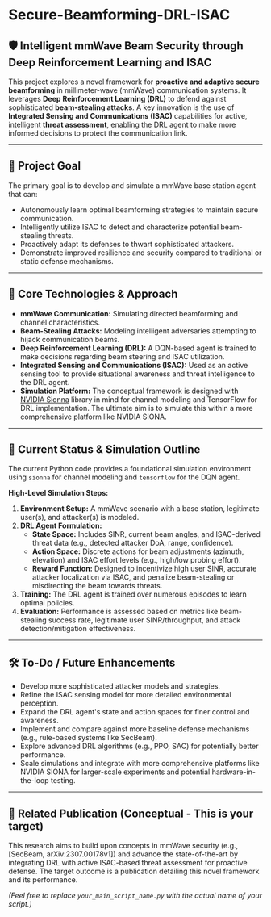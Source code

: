 # Secure-Beamforming-DRL-ISAC

## 🛡️ Intelligent mmWave Beam Security through Deep Reinforcement Learning and ISAC

This project explores a novel framework for **proactive and adaptive secure beamforming** in millimeter-wave (mmWave) communication systems. It leverages **Deep Reinforcement Learning (DRL)** to defend against sophisticated **beam-stealing attacks**. A key innovation is the use of **Integrated Sensing and Communications (ISAC)** capabilities for active, intelligent **threat assessment**, enabling the DRL agent to make more informed decisions to protect the communication link.

---

## 🎯 Project Goal

The primary goal is to develop and simulate a mmWave base station agent that can:
* Autonomously learn optimal beamforming strategies to maintain secure communication.
* Intelligently utilize ISAC to detect and characterize potential beam-stealing threats.
* Proactively adapt its defenses to thwart sophisticated attackers.
* Demonstrate improved resilience and security compared to traditional or static defense mechanisms.

---

## 🧪 Core Technologies & Approach

* **mmWave Communication:** Simulating directed beamforming and channel characteristics.
* **Beam-Stealing Attacks:** Modeling intelligent adversaries attempting to hijack communication beams.
* **Deep Reinforcement Learning (DRL):** A DQN-based agent is trained to make decisions regarding beam steering and ISAC utilization.
* **Integrated Sensing and Communications (ISAC):** Used as an active sensing tool to provide situational awareness and threat intelligence to the DRL agent.
* **Simulation Platform:** The conceptual framework is designed with [NVIDIA Sionna](https://nvlabs.github.io/sionna/) library in mind for channel modeling and TensorFlow for DRL implementation. The ultimate aim is to simulate this within a more comprehensive platform like NVIDIA SIONA.

---

## 🚀 Current Status & Simulation Outline

The current Python code provides a foundational simulation environment using `sionna` for channel modeling and `tensorflow` for the DQN agent.

**High-Level Simulation Steps:**
1.  **Environment Setup:** A mmWave scenario with a base station, legitimate user(s), and attacker(s) is modeled.
2.  **DRL Agent Formulation:**
    * **State Space:** Includes SINR, current beam angles, and ISAC-derived threat data (e.g., detected attacker DoA, range, confidence).
    * **Action Space:** Discrete actions for beam adjustments (azimuth, elevation) and ISAC effort levels (e.g., high/low probing effort).
    * **Reward Function:** Designed to incentivize high user SINR, accurate attacker localization via ISAC, and penalize beam-stealing or misdirecting the beam towards threats.
3.  **Training:** The DRL agent is trained over numerous episodes to learn optimal policies.
4.  **Evaluation:** Performance is assessed based on metrics like beam-stealing success rate, legitimate user SINR/throughput, and attack detection/mitigation effectiveness.

---

## 🛠️ To-Do / Future Enhancements

* Develop more sophisticated attacker models and strategies.
* Refine the ISAC sensing model for more detailed environmental perception.
* Expand the DRL agent's state and action spaces for finer control and awareness.
* Implement and compare against more baseline defense mechanisms (e.g., rule-based systems like SecBeam).
* Explore advanced DRL algorithms (e.g., PPO, SAC) for potentially better performance.
* Scale simulations and integrate with more comprehensive platforms like NVIDIA SIONA for larger-scale experiments and potential hardware-in-the-loop testing.

---


## 📄 Related Publication (Conceptual - This is your target)

This research aims to build upon concepts in mmWave security (e.g., [SecBeam, arXiv:2307.00178v1]) and advance the state-of-the-art by integrating DRL with active ISAC-based threat assessment for proactive defense. The target outcome is a publication detailing this novel framework and its performance.

*(Feel free to replace `your_main_script_name.py` with the actual name of your script.)*
